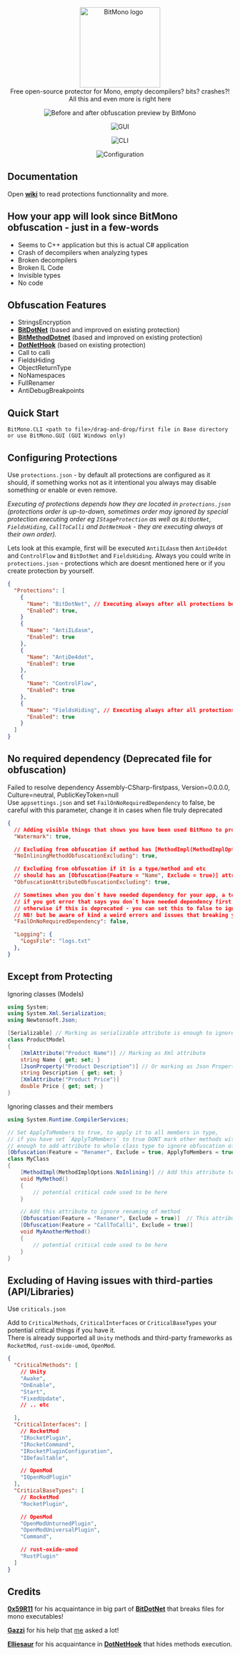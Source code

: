 <p align="center">
  <img src="https://raw.githubusercontent.com/sunnamed434/BitMono/main/resources/logo/BitMonoLogo.png" alt="BitMono logo" width="180" /><br>
  Free open-source protector for Mono, empty decompilers? bits? crashes?!<br>
  All this and even more is right here
</p>

<p align="center">
<img src="https://raw.githubusercontent.com/sunnamed434/BitMono/main/resources/images/preview/before-after.png"
  alt="Before and after obfuscation preview by BitMono"
</p>

<p align="center">
<img src="https://raw.githubusercontent.com/sunnamed434/BitMono/main/resources/images/preview/GUI.png"
  alt="GUI"
</p>

<p align="center">
<img src="https://raw.githubusercontent.com/sunnamed434/BitMono/main/resources/images/preview/CLI.png"
  alt="CLI"
</p>

<p align="center">
<img src="https://raw.githubusercontent.com/sunnamed434/BitMono/main/resources/images/preview/configuration.png"
  alt="Configuration"
</p>

## Documentation 
Open **[wiki](https://github.com/sunnamed434/BitMono/wiki)** to read protections functionnality and more.

## How your app will look since BitMono obfuscation - just in a few-words
* Seems to C++ application but this is actual C# application
* Crash of decompilers when analyzing types
* Broken decompilers
* Broken IL Code
* Invisible types
* No code 

## Obfuscation Features
* StringsEncryption
* **[BitDotNet](https://github.com/0x59R11/BitDotNet)** (based and improved on existing protection)
* **[BitMethodDotnet](https://github.com/sunnamed434/BitMethodDotnet)** (based and improved on existing protection)
* **[DotNetHook](https://github.com/Elliesaur/DotNetHook)** (based on existing protection)
* Call to calli
* FieldsHiding
* ObjectReturnType
* NoNamespaces
* FullRenamer
* AntiDebugBreakpoints

## Quick Start
`BitMono.CLI <path to file>/drag-and-drop/first file in Base directory or use BitMono.GUI (GUI Windows only)`

## Configuring Protections
Use `protections.json` - by default all protections are configured as it should, if something works not as it intentional you always may disable something or enable or even remove.

_Executing of protections depends how they are located in `protections.json` (protections order is up-to-down, sometimes order may ignored by special protection executing order eg `IStageProtection` as well as `BitDotNet`, `FieldsHiding`, `CallToCalli` and `DotNetHook` - they are executing always at their own order)._

Lets look at this example, first will be executed `AntiILdasm` then `AntiDe4dot` and `ControlFlow` and `BitDotNet` and `FieldsHiding`.
Always you could write in `protections.json` - protections which are doesnt mentioned here or if you create protection by yourself.
```json
{
  "Protections": [
    {
      "Name": "BitDotNet", // Executing always after all protections because of Calling Condition
      "Enabled": true,
    }
    {
      "Name": "AntiILdasm",
      "Enabled": true
    },
    {
      "Name": "AntiDe4dot",
      "Enabled": true
    },
    {
      "Name": "ControlFlow",
      "Enabled": true
    },
    {
      "Name": "FieldsHiding", // Executing always after all protections because of Calling Condition
      "Enabled": true
    }
  ]
}
```

## No required dependency (Deprecated file for obfuscation)
Failed to resolve dependency Assembly-CSharp-firstpass, Version=0.0.0.0, Culture=neutral, PublicKeyToken=null
<br>Use `appsettings.json` and set `FailOnNoRequiredDependency` to false, be careful with this parameter, change it in cases when file truly deprecated
```json
{
  // Adding visible things that shows you have been used BitMono to protect your app
  "Watermark": true,

  // Excluding from obfuscation if method has [MethodImpl(MethodImplOptions.NoInlining)] attribute
  "NoInliningMethodObfuscationExcluding": true,

  // Excluding from obfuscation if it is a type/method and etc 
  // should has an [Obfuscation(Feature = "Name", Exclude = true)] attribute with Protection name (Feature) and Excluding set to true
  "ObfuscationAttributeObfuscationExcluding": true,

  // Sometimes when you don`t have needed dependency for your app, a tons of reasons could be for that, 
  // if you got error that says you don`t have needed dependency first of all atleast try to add this dependency
  // otherwise if this is deprecated - you can set this to false to ignore error and continue obfuscation
  // NB! but be aware of kind a weird errors and issues that breaking you app and it stop working after that
  "FailOnNoRequiredDependency": false,

  "Logging": {
    "LogsFile": "logs.txt"
  },
}
```

## Except from Protecting
Ignoring classes (Models)
```cs
using System;
using System.Xml.Serialization;
using Newtonsoft.Json;

[Serializable] // Marking as serializable attribute is enough to ignore everything in this model
class ProductModel
{
    [XmlAttribute("Product Name")] // Marking as Xml attribute
    string Name { get; set; }
    [JsonProperty("Product Description")] // Or marking as Json Property
    string Description { get; set; }
    [XmlAttribute("Product Price")]
    double Price { get; set; }
}
```

Ignoring classes and their members
```cs
using System.Runtime.CompilerServices;

// Set ApplyToMembers to true, to apply it to all members in type,
// if you have set `ApplyToMembers` to true DONT mark other methods with the same attribute for all members,
// enough to add attribute to whole class type to ignore obfuscation of concrete protection
[Obfuscation(Feature = "Renamer", Exclude = true, ApplyToMembers = true)] // Add this attribute to ignore renaming of method
class MyClass
{
    [MethodImpl(MethodImplOptions.NoInlining)] // Add this attribute to ignore renaming of method
    void MyMethod()
    {
        // potential critical code used to be here
    }

    // Add this attribute to ignore renaming of method
    [Obfuscation(Feature = "Renamer", Exclude = true)]  // This attribute is won`t work in this case, because 'MyClass' has attribute with the same feature and `ApplyToMembers` set to true
    [Obfuscation(Feature = "CallToCalli", Exclude = true)] 
    void MyAnotherMethod()
    {
        // potential critical code used to be here
    }
}
```

## Excluding of Having issues with third-parties (API/Libraries)
Use `criticals.json`

Add to `CriticalMethods`, `CriticalInterfaces` or `CriticalBaseTypes` your potential critical things if you have it. 
<br>There is already supported all `Unity` methods and third-party frameworks as `RocketMod`, `rust-oxide-umod`, `OpenMod`.

```json
{
  "CriticalMethods": [
    // Unity
    "Awake",
    "OnEnable",
    "Start",
    "FixedUpdate",
    // .. etc

  ],
  "CriticalInterfaces": [
    // RocketMod
    "IRocketPlugin",
    "IRocketCommand",
    "IRocketPluginConfiguration",
    "IDefaultable",

    // OpenMod
    "IOpenModPlugin"
  ],
  "CriticalBaseTypes": [
    // RocketMod
    "RocketPlugin",

    // OpenMod
    "OpenModUnturnedPlugin",
    "OpenModUniversalPlugin",
    "Command",

    // rust-oxide-umod
    "RustPlugin"
  ]
}
```

Credits
-------
**[0x59R11](https://github.com/0x59R11)** for his acquaintance in big part of **[BitDotNet](https://github.com/0x59R11/BitDotNet)** that breaks files for mono executables!

**[Gazzi](https://github.com/GazziFX)** for his help that [me](https://github.com/sunnamed434) asked a lot!

**[Elliesaur](https://github.com/Elliesaur)** for his acquaintance in **[DotNetHook](https://github.com/Elliesaur/DotNetHook)** that hides methods execution.